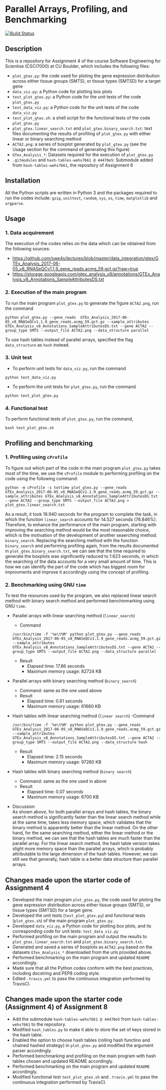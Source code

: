 # Parallel Arrays, Profiling, and Benchmarking
[![Build Status](https://travis-ci.com/cu-swe4s-fall-2019/parallel-arrays-profiling-and-benchmarking-wehs7661.svg?branch=master)](https://travis-ci.com/cu-swe4s-fall-2019/parallel-arrays-profiling-and-benchmarking-wehs7661)
## Description
This is a repository for Assignment 4 of the course Software Engineering for Scientise (CSCI7000) at CU Boulder, which includes the following files:
- `plot_gtex.py`: the code used for ploting the gene expression distribution across either tissue groups (SMTS), or tissue types (SMTSD) for a target gene
- `data_viz.py`: a Python code for plotting box plots
- `test_plot_gtex.py`: a Python code for the unit tests of the code `plot_gtex.py`
- `test_data_viz.py`: a Python code for the unit tests of the code `data_viz.py`
- `test_plot_gtex.sh`: a shell script for the functional tests of the code `plot_gtex.py`
- `plot_gtex.linear_search.txt` and `plot_gtex.binary_search.txt`: text files documenting the results of profiling of `plot_gtex.py` with either linear or binary searching method
- `ACTA2.png`: a series of boxplot generated by `plot_gtex.py` (see the Usage section for the command of generating this figure)
- `GTex_Analysis_*`: Datasets required for the execution of `plot_gtex.py`
- `.gitmodules` and `hash-tables-wehs7661 @ 44470e5`: Submodule added from `hash-tables-wehs7661`, the repository of Assignment 6

## Installation
All the Python scripts are written in Python 3 and the packages required to run the codes include: `gzip`, `unittest`, `random`, `sys`, `os`, `time`, `matplotlib` and `argparse`.

## Usage
### 1. Data acquirement
The execution of the codes relies on the data which can be obtained from the following sources:
- https://github.com/swe4s/lectures/blob/master/data_integration/gtex/GTEx_Analysis_2017-06-05_v8_RNASeQCv1.1.9_gene_reads.acmg_59.gct.gz?raw=true
- https://storage.googleapis.com/gtex_analysis_v8/annotations/GTEx_Analysis_v8_Annotations_SampleAttributesDS.txt

### 2. Execution of the main program <br/>
To run the main program `plot_gtex.py` to generate the figure `ACTA2.png`, run the command 
```
python plot_gtex.py --gene_reads  GTEx_Analysis_2017-06-05_v8_RNASeQCv1.1.9_gene_reads.acmg_59.gct.gz --sample_attributes GTEx_Analysis_v8_Annotations_SampleAttributesDS.txt --gene ACTA2 --group_type SMTS --output_file ACTA2.png --data_structure parallel
```
To use hash tables instead of parallel arrays, specified the flag `data_structure` as `hash` instead.

### 3. Unit test
- To perform unit tests for `data_viz.py`, run the command 
```
python test_data_viz.py
```
- To perform the unit tests for `plot_gtex.py`, run the command
```
python test_plot_gtex.py
```
### 4. Functional test <br/>
To perform functional tests of `plot_gtex.py`, run the command,
```
bash test_plot_gtex.sh
```

## Profiling and benchmarking
### 1. Profiling using `cProfile`
To figure out which part of the code in the main program `plot_gtex.py` takes most of the time, we use the `cProfile` module to performing profiling on the code using the following command:
```
python -m cProfile -s tottime plot_gtex.py --gene_reads  GTEx_Analysis_2017-06-05_v8_RNASeQCv1.1.9_gene_reads.acmg_59.gct.gz --sample_attributes GTEx_Analysis_v8_Annotations_SampleAttributesDS.txt --gene ACTA2 --group_type SMTS --output_file ACTA2.png > plot_gtex.linear_search.txt
```
As a result, it took 18.940 seconds for the program to complete the task, in which the function `linear_search` accounts for 14.527 seconds (76.846%). Therefore, to enhance the performance of the main program, starting with improving the searching method would be the most reasonable choice, which is the motivation of the development of another seaerching method: `binary_search`. Replacing the searching method with the function `binary_search` and performing profiling again, from the results documented in `plot_gtex.binary_search.txt`, we can see that the time required to generate the boxplots was significantly reduced to 1.623 seconds, in which the searching of the data accounts for a very small amount of time. This is how we can identify the part of the code which has biggest room for improvments and improve it accordingly using the concept of profiling.

### 2. Benchmarking using GNU `time`
To test the resources used by the program, we also replaced linear search method with binary search method and performed benchinmarking using GNU `time`.

- Parallel arrays with linear searching method (`linear_search`)
  - Command
  ```
  /usr/bin/time -f '%e\t%M' python plot_gtex.py --gene_reads  GTEx_Analysis_2017-06-05_v8_RNASeQCv1.1.9_gene_reads.acmg_59.gct.gz --sample_attributes GTEx_Analysis_v8_Annotations_SampleAttributesDS.txt --gene ACTA2 --group_type SMTS --output_file ACTA2.png --data_structure parallel
  ```
  - Result
    - Elapsed time: 17.86 seconds
    - Maximum memory usage: 82724 KB
- Parallel arrays with binary searching method (`binary_search`)
  - Command: same as the one used above
  - Result
    - Elapsed time: 0.61 seconds
    - Maximum memory usage: 61660 KB

- Hash tables with linear searching method (`linear search`)
  -Command
  ```
  /usr/bin/time -f '%e\t%M' python plot_gtex.py --gene_reads  GTEx_Analysis_2017-06-05_v8_RNASeQCv1.1.9_gene_reads.acmg_59.gct.gz --sample_attributes GTEx_Analysis_v8_Annotations_SampleAttributesDS.txt --gene ACTA2 --group_type SMTS --output_file ACTA2.png --data_structure hash
  ```
  - Result
    - Elapsed time: 2.15 seconds
    - Maximum memory usage: 97260 KB

- Hash tables with binary searching method (`binary search`)
  - Command: same as the one used in above
  - Result
    - Elapsed time: 0.07 seconds
    - Maximum memory usage: 6700 KB

- Discussion <br/>
As shown above, for both parallel arrays and hash tables, the binary search method is significantly faster than the linear search method while at the same time, takes less memory space, which validates that the binary method is apparently better than the linear method. On the other hand, for the same searching method, either the linear method or the binary method, we can see that the hash tables are much faster than the parallel array. For the linear search method, the hash table version takes slight more memory space than the parallel arrays, which is probably attributable to the large dimension of the hash tables. However, we can still see that generally, hash table is a better data structure than parallel arrays. 

## Changes made upon the starter code of Assignment 4
- Developed the main program `plot_gtex.py`, the code used for ploting the gene expression distribution across either tissue groups (SMTS), or tissue types (SMTSD) for a target gene.
- Developed the unit tests (`test_plot_gtex.py`) and functional tests (`plot_gtex.sh`) of the main program `plot_gtex.py`.
- Developed `data_viz.py`, a Python code for plotting box plots, and its corresponding code for unit tests: `test_data_viz.py`
- Performed profiling on the main program and output the results to `plot_gtex.linear_search.txt` and `plot_gtex.binary_search.txt`.
- Generated and saved a series of boxplots as `ACTA2.png` based on the datasets `GTex_Analysis_*` downloaded from the urls provided above.
- Performed benchmarking on the main program and updated `README` accordingly.
- Made sure that all the Python codes conform with the best practices, including docstring and PEP8 coding style.
- Edited `.travis.yml` to pass the continuous integration performed by TravisCI.

## Changes made upon the starter code (Assignment 4) of Assignment 8
- Add the submodule `hash-tables-wehs7661 @ 44470e5` from `hash-tables-wehs7661` to the repository.
- Modified `hash_tables.py` to make it able to store the set of keys stored in the hash table.
- Enabled the option to choose hash tables (rolling hash functino and chained hashed strategy) in `plot_gtex.py` and modified the argument parser accordingly.
- Performed benchmarking and profiling on the main program with hash tables chosen and updated README accordingly.
- Performed benchmarking on the main program and updated `README` accordingly.
- Modified functional test `test_plot_gtex.sh` and `.travis.yml` to pass the continuous integration performed by TravisCI.
